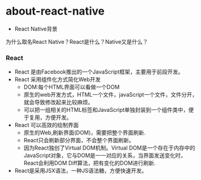 # about-react-native

- React Native背景

为什么取名React Native？React是什么？Native又是什么？  

### React

- React 是由Facebook推出的一个JavaScript框架，主要用于前段开发。
- React 采用组件化方式简化Web开发
  - DOM:每个HTML界面可以看做一个DOM
  - 原生的web开发方式，HTML一个文件，javaScript一个文件，文件分开，就会导致修改起来比较麻烦。
  - 可以把一组相关的HTML标签和JavaScript单独封装到一个组件类中，便于复用，方便开发。
- React 可以高效的绘制界面
  - 原生的Web,刷新界面(DOM)，需要把整个界面刷新.
  - React只会刷新部分界面，不会整个界面刷新。
  - 因为React独创了Virtual DOM机制。Virtual DOM是一个存在于内存中的JavaScript对象，它与DOM是一一对应的关系，当界面发送变化时，React会利用DOM Diff算法，把有变化的DOM进行刷新.
- React是采用JSX语法，一种JS语法糖，方便快速开发。
